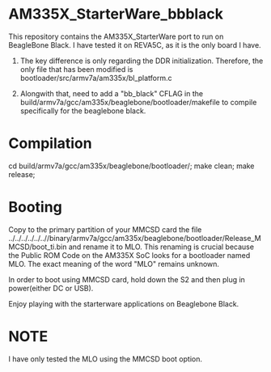 AM335X_StarterWare_bbblack
==========================
This repository contains the AM335X_StarterWare port to run on BeagleBone Black. 
I have tested it on REVA5C, as it is the only board I have.

1. The key difference is only regarding the DDR initialization. 
   Therefore, the only file that has been modified is 
   bootloader/src/armv7a/am335x/bl_platform.c 

2. Alongwith that, need to add a "bb_black" CFLAG in the 
   build/armv7a/gcc/am335x/beaglebone/bootloader/makefile
   to compile specifically for the beaglebone black. 

Compilation
===========

cd build/armv7a/gcc/am335x/beaglebone/bootloader/;
make clean;
make release;

Booting
=======

Copy to the primary partition of your MMCSD card the file
../../../../../..//binary/armv7a/gcc/am335x/beaglebone/bootloader/Release_MMCSD/boot_ti.bin
and rename it to MLO. This renaming is crucial because the Public ROM Code on the 
AM335X SoC looks for a bootloader named MLO. The exact meaning of the word "MLO" remains 
unknown. 

In order to boot using MMCSD card,
hold down the S2 and then plug in power(either DC or USB). 

Enjoy playing with the starterware applications on Beaglebone Black.

NOTE
====
I have only tested the MLO using the MMCSD boot option.

